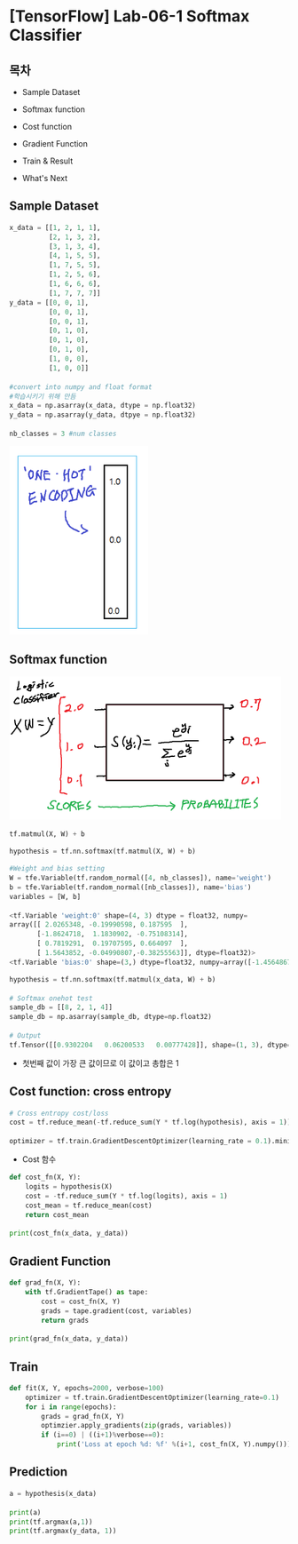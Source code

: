 # [TensorFlow] Lab-06-1 Softmax Classifier

## 목차

- Sample Dataset

- Softmax function
- Cost function
- Gradient Function
- Train & Result
- What's Next

## Sample Dataset

```python
x_data = [[1, 2, 1, 1],
          [2, 1, 3, 2],
          [3, 1, 3, 4],
          [4, 1, 5, 5],
          [1, 7, 5, 5],
          [1, 2, 5, 6],
          [1, 6, 6, 6],
          [1, 7, 7, 7]]
y_data = [[0, 0, 1],
          [0, 0, 1],
          [0, 0, 1],
          [0, 1, 0],
          [0, 1, 0],
          [0, 1, 0],
          [1, 0, 0],
          [1, 0, 0]]

#convert into numpy and float format
#학습시키기 위해 만듬
x_data = np.asarray(x_data, dtype = np.float32)
y_data = np.asarray(y_data, dtpye = np.float32)

nb_classes = 3 #num classes
```

<img src="pic/sample_dataset.PNG" style="zoom: 80%;" />

## Softmax function

<img src="pic/softmax_func.PNG" style="zoom:67%;" />

```python
tf.matmul(X, W) + b
```

```python
hypothesis = tf.nn.softmax(tf.matmul(X, W) + b)
```

```python
#Weight and bias setting
W = tfe.Variable(tf.random_normal([4, nb_classes]), name='weight')
b = tfe.Variable(tf.random_normal([nb_classes]), name='bias')
variables = [W, b]

<tf.Variable 'weight:0' shape=(4, 3) dtype = float32, numpy=
array([[ 2.0265348, -0.19990598, 0.187595  ],
       [-1.8624718,  1.1830902, -0.75108314],
       [ 0.7819291,  0.19707595, 0.664097  ],
       [ 1.5643852, -0.04990807,-0.38255563]], dtype=float32)>
<tf.Variable 'bias:0' shape=(3,) dtype=float32, numpy=array([-1.4564867, 0.53983474, -1.1366715], dtype=float32)

```



```python
hypothesis = tf.nn.softmax(tf.matmul(x_data, W) + b)

# Softmax onehot test
sample_db = [[8, 2, 1, 4]]
sample_db = np.asarray(sample_db, dtype=np.float32)

# Output
tf.Tensor([[0.9302204   0.06200533   0.00777428]], shape=(1, 3), dtype=float32)
```

- 첫번째 값이 가장 큰 값이므로 이 값이고 총합은 1

## Cost function: cross entropy

```python
# Cross entropy cost/loss
cost = tf.reduce_mean(-tf.reduce_sum(Y * tf.log(hypothesis), axis = 1))

optimizer = tf.train.GradientDescentOptimizer(learning_rate = 0.1).minimize(cost)
```

- Cost 함수

```python
def cost_fn(X, Y):
    logits = hypothesis(X)
    cost = -tf.reduce_sum(Y * tf.log(logits), axis = 1)
    cost_mean = tf.reduce_mean(cost)
    return cost_mean

print(cost_fn(x_data, y_data))
```

## Gradient Function

```python
def grad_fn(X, Y):
    with tf.GradientTape() as tape:
        cost = cost_fn(X, Y)
        grads = tape.gradient(cost, variables)
        return grads
    
print(grad_fn(x_data, y_data))
```

## Train

```python
def fit(X, Y, epochs=2000, verbose=100)
	optimizer = tf.train.GradientDescentOptimizer(learning_rate=0.1)
    for i in range(epochs):
        grads = grad_fn(X, Y)
        optimzier.apply_gradients(zip(grads, variables))
        if (i==0) | ((i+1)%verbose==0):
            print('Loss at epoch %d: %f' %(i+1, cost_fn(X, Y).numpy()))
```

## Prediction

```python
a = hypothesis(x_data)

print(a)
print(tf.argmax(a,1))
print(tf.argmax(y_data, 1))
```

